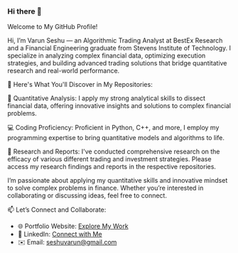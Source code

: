 ### Hi there 👋

Welcome to My GitHub Profile!

Hi, I’m Varun Seshu — an Algorithmic Trading Analyst at BestEx Research and a Financial Engineering graduate from Stevens Institute of Technology. I specialize in analyzing complex financial data, optimizing execution strategies, and building advanced trading solutions that bridge quantitative research and real-world performance.

🌟 Here's What You'll Discover in My Repositories:

🔬 Quantitative Analysis: I apply my strong analytical skills to dissect financial data, offering innovative insights and solutions to complex financial problems.

💻 Coding Proficiency: Proficient in Python, C++, and more, I employ my programming expertise to bring quantitative models and algorithms to life.

📑 Research and Reports: I've conducted comprehensive research on the efficacy of various different trading and investment strategies. Please access my research findings and reports in the respective repositories.

I’m passionate about applying my quantitative skills and innovative mindset to solve complex problems in finance. Whether you’re interested in collaborating or discussing ideas, feel free to connect.

📫 Let’s Connect and Collaborate:
- 🌐 Portfolio Website: [Explore My Work](https://varun487.github.io/Varun487/)
- 💼 LinkedIn: [Connect with Me](https://www.linkedin.com/in/varunseshu/)
- ✉️ Email: seshuvarun@gmail.com
